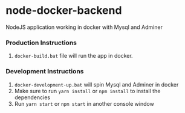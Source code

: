 # node-docker-backend

NodeJS application working in docker with Mysql and Adminer

### Production Instructions

1.  `docker-build.bat` file will run the app in docker.

### Development Instructions

1.  `docker-development-up.bat` will spin Mysql and Adminer in docker
2.  Make sure to run `yarn install` or `npm install` to install the dependencies
2.  Run `yarn start` or `npm start` in another console window